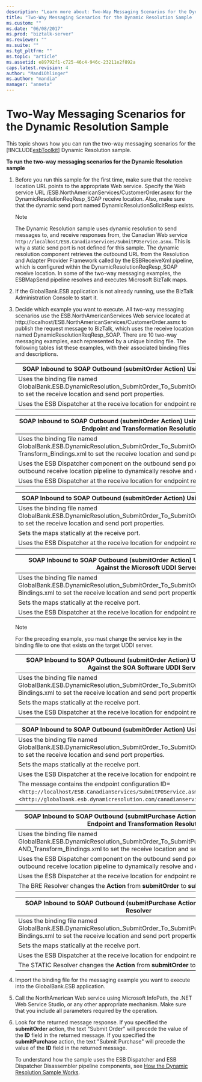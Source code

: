 ```yaml
---
description: "Learn more about: Two-Way Messaging Scenarios for the Dynamic Resolution Sample"
title: "Two-Way Messaging Scenarios for the Dynamic Resolution Sample | Microsoft Docs"
ms.custom: ""
ms.date: "06/08/2017"
ms.prod: "biztalk-server"
ms.reviewer: ""
ms.suite: ""
ms.tgt_pltfrm: ""
ms.topic: "article"
ms.assetid: e89792f1-c725-46c4-946c-23211e2f892a
caps.latest.revision: 4
author: "MandiOhlinger"
ms.author: "mandia"
manager: "anneta"
---
```

# Two-Way Messaging Scenarios for the Dynamic Resolution Sample
This topic shows how you can run the two-way messaging scenarios for the [!INCLUDE[esbToolkit](../includes/esbtoolkit-md.md)] Dynamic Resolution sample.  

 **To run the two-way messaging scenarios for the Dynamic Resolution sample**  

1. Before you run this sample for the first time, make sure that the receive location URL points to the appropriate Web service. Specify the Web service URL /ESB.NorthAmericanServices/CustomerOrder.asmx for the DynamicResolutionReqResp_SOAP receive location. Also, make sure that the dynamic send port named DynamicResolutionSolicitResp exists.  

   > [!NOTE]
   > The Dynamic Resolution sample uses dynamic resolution to send messages to, and receive responses from, the Canadian Web service `http://localhost/ESB.CanadianServices/SubmitPOService.asmx`. This is why a static send port is not defined for this sample. The dynamic resolution component retrieves the outbound URL from the Resolution and Adapter Provider Framework called by the ESBReceiveXml pipeline, which is configured within the DynamicResolutionReqResp_SOAP receive location. In some of the two-way messaging examples, the ESBMapSend pipeline resolves and executes Microsoft BizTalk maps.  

2. If the GlobalBank.ESB application is not already running, use the BizTalk Administration Console to start it.  

3. Decide which example you want to execute. All two-way messaging scenarios use the ESB.NorthAmericanServices Web service located at http://localhost/ESB.NorthAmericanServices/CustomerOrder.asmx to publish the request message to BizTalk, which uses the receive location named DynamicResolutionReqResp_SOAP. There are 10 two-way messaging examples, each represented by a unique binding file. The following tables list these examples, with their associated binding files and descriptions.  

   |SOAP Inbound to SOAP Outbound (submitOrder Action) Using the BRE Resolver|  
   |---------------------------------------------------------------------------------|  
   |Uses the binding file named GlobalBank.ESB.DynamicResolution_SubmitOrder_To_SubmitOrder_BRE_Bindings.xml to set the receive location and send port properties.|  
   |Uses the ESB Dispatcher at the receive location for endpoint resolution.|  

   |SOAP Inbound to SOAP Outbound (submitOrder Action) Using the BRE Resolver for Endpoint and Transformation Resolution|  
   |----------------------------------------------------------------------------------------------------------------------------|  
   |Uses the binding file named GlobalBank.ESB.DynamicResolution_SubmitOrder_To_SubmitOrder_BRE_Routing_AND_ Transform_Bindings.xml to set the receive location and send port properties.|  
   |Uses the ESB Dispatcher component on the outbound send port pipeline and the outbound receive location pipeline to dynamically resolve and execute the map.|  
   |Uses the ESB Dispatcher at the receive location for endpoint resolution.|  

   |SOAP Inbound to SOAP Outbound (submitOrder Action) Using the STATIC Resolver|  
   |------------------------------------------------------------------------------------|  
   |Uses the binding file named GlobalBank.ESB.DynamicResolution_SubmitOrder_To_SubmitOrder_STATIC_Bindings.xml to set the receive location and send port properties.|  
   |Sets the maps statically at the receive port.|  
   |Uses the ESB Dispatcher at the receive location for endpoint resolution.|  

   |SOAP Inbound to SOAP Outbound (submitOrder Action) Using the UDDI Resolver Against the Microsoft UDDI Server|  
   |--------------------------------------------------------------------------------------------------------------------|  
   |Uses the binding file named GlobalBank.ESB.DynamicResolution_SubmitOrder_To_SubmitOrder_UDDI_MSFTREGISTRY_ Bindings.xml to set the receive location and send port properties.|  
   |Sets the maps statically at the receive port.|  
   |Uses the ESB Dispatcher at the receive location for endpoint resolution.|  

   > [!NOTE]
   >  For the preceding example, you must change the service key in the binding file to one that exists on the target UDDI server.  

   |SOAP Inbound to SOAP Outbound (submitOrder Action) Using the UDDI Resolver Against the SOA Software UDDI Server|  
   |-----------------------------------------------------------------------------------------------------------------------|  
   |Uses the binding file named GlobalBank.ESB.DynamicResolution_SubmitOrder_To_SubmitOrder_UDDI_SOAREGISTRY_ Bindings.xml to set the receive location and send port properties.|  
   |Sets the maps statically at the receive port.|  
   |Uses the ESB Dispatcher at the receive location for endpoint resolution.|  

   |                                                            SOAP Inbound to SOAP Outbound (submitOrder Action) Using the XPATH Resolver                                                            |
   |---------------------------------------------------------------------------------------------------------------------------------------------------------------------------------------------------|
   |                 Uses the binding file named GlobalBank.ESB.DynamicResolution_SubmitOrder_To_SubmitOrder_XPATH_Bindings.xml to set the receive location and send port properties.                  |
   |                                                                           Sets the maps statically at the receive port.                                                                           |
   |                                                             Uses the ESB Dispatcher at the receive location for endpoint resolution.                                                              |
   | The message contains the endpoint configuration ID=<`http://localhost/ESB.CanadianServices/SubmitPOService.asmx`> and customerName=<`http://globalbank.esb.dynamicresolution.com/canadianservices/`>. |

   |SOAP Inbound to SOAP Outbound (submitPurchase Action) Using the BRE Resolver Endpoint and Transformation Resolution|  
   |---------------------------------------------------------------------------------------------------------------------------|  
   |Uses the binding file named GlobalBank.ESB.DynamicResolution_SubmitOrder_To_SubmitPurchaseOrder_BRE_Routing_ AND_Transform_Bindings.xml to set the receive location and send port properties.|  
   |Uses the ESB Dispatcher component on the outbound send port pipeline and the outbound receive location pipeline to dynamically resolve and execute the map.|  
   |Uses the ESB Dispatcher at the receive location for endpoint resolution.|  
   |The BRE Resolver changes the **Action** from **submitOrder** to **submitPurchase**.|  

   |                                              SOAP Inbound to SOAP Outbound (submitPurchase Action) Using the STATIC Resolver                                               |
   |----------------------------------------------------------------------------------------------------------------------------------------------------------------------------|
   | Uses the binding file named GlobalBank.ESB.DynamicResolution_SubmitOrder_To_SubmitPurchaseOrder_STATIC_ Bindings.xml to set the receive location and send port properties. |
   |                                                               Sets the maps statically at the receive port.                                                                |
   |                                                  Uses the ESB Dispatcher at the receive location for endpoint resolution.                                                  |
   |                                           The STATIC Resolver changes the **Action** from **submitOrder** to **submitPurchase**.                                           |


4. Import the binding file for the messaging example you want to execute into the GlobalBank.ESB application.  

5. Call the NorthAmerican Web service using Microsoft InfoPath, the .NET Web Service Studio, or any other appropriate mechanism. Make sure that you include all parameters required by the operation.  

6. Look for the returned message response. If you specified the **submitOrder** action, the text "Submit Order" will precede the value of the **ID** field in the returned message. If you specified the **submitPurchase** action, the text "Submit Purchase" will precede the value of the **ID** field in the returned message.  

   To understand how the sample uses the ESB Dispatcher and ESB Dispatcher Disassembler pipeline components, see [How the Dynamic Resolution Sample Works](../esb-toolkit/how-the-dynamic-resolution-sample-works.md).
